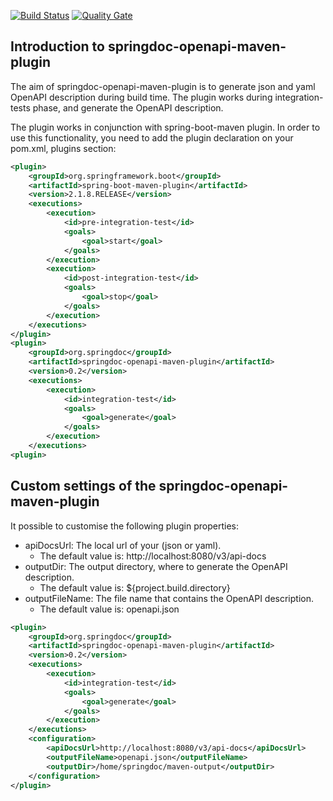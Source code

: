 [![Build Status](https://travis-ci.org/springdoc/springdoc-openapi-maven-plugin.svg?branch=master)](https://travis-ci.org/springdoc/springdoc-openapi-maven-plugin)
[![Quality Gate](https://sonarcloud.io/api/project_badges/measure?project=org.springdoc%3Aspringdoc-openapi-maven-plugin&metric=alert_status)](https://sonarcloud.io/dashboard?id=org.springdoc%3Aspringdoc-openapi-maven-plugin)

## **Introduction to springdoc-openapi-maven-plugin**

The aim of springdoc-openapi-maven-plugin is to generate json and yaml OpenAPI description  during build time. 
The plugin works during integration-tests phase, and generate the OpenAPI description.

The plugin works in conjunction with spring-boot-maven plugin. 
 In order to use this functionality, you need to add the plugin declaration on your pom.xml, plugins section:

```xml
<plugin>
	<groupId>org.springframework.boot</groupId>
	<artifactId>spring-boot-maven-plugin</artifactId>
	<version>2.1.8.RELEASE</version>
	<executions>
		<execution>
			<id>pre-integration-test</id>
			<goals>
				<goal>start</goal>
			</goals>
		</execution>
		<execution>
			<id>post-integration-test</id>
			<goals>
				<goal>stop</goal>
			</goals>
		</execution>
	</executions>
</plugin>
<plugin>
	<groupId>org.springdoc</groupId>
	<artifactId>springdoc-openapi-maven-plugin</artifactId>
	<version>0.2</version>
	<executions>
		<execution>
			<id>integration-test</id>
			<goals>
				<goal>generate</goal>
			</goals>
		</execution>
	</executions>
<plugin>
```
			
## **Custom settings of the springdoc-openapi-maven-plugin**

It possible to customise the following plugin properties:
*   apiDocsUrl: The local url of your (json or yaml). 
    * The default value is: http://localhost:8080/v3/api-docs
*  outputDir: The output directory, where to generate the OpenAPI description.
    * The default value is: ${project.build.directory}
*   outputFileName: The file name that contains the OpenAPI description.  
    * The default value is: openapi.json

```xml
<plugin>
	<groupId>org.springdoc</groupId>
	<artifactId>springdoc-openapi-maven-plugin</artifactId>
	<version>0.2</version>
	<executions>
		<execution>
			<id>integration-test</id>
			<goals>
				<goal>generate</goal>
			</goals>
		</execution>
	</executions>
	<configuration>
		<apiDocsUrl>http://localhost:8080/v3/api-docs</apiDocsUrl>
		<outputFileName>openapi.json</outputFileName>
		<outputDir>/home/springdoc/maven-output</outputDir>
	</configuration>
</plugin>
```
